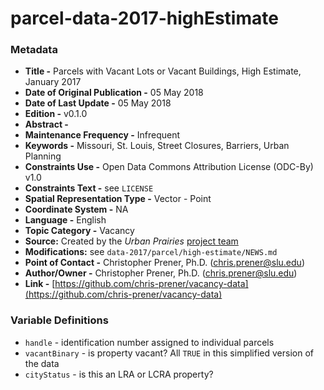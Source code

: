# parcel-data-2017-highEstimate

### Metadata
  * **Title -** Parcels with Vacant Lots or Vacant Buildings, High Estimate, January 2017
  * **Date of Original Publication -** 05 May 2018
  * **Date of Last Update -** 05 May 2018
  * **Edition -** v0.1.0
  * **Abstract -**
  * **Maintenance Frequency -** Infrequent
  * **Keywords -** Missouri, St. Louis, Street Closures, Barriers, Urban Planning
  * **Constraints Use -** Open Data Commons Attribution License (ODC-By) v1.0
  * **Constraints Text -** see `LICENSE`
  * **Spatial Representation Type -** Vector - Point
  * **Coordinate System -** NA
  * **Language -** English
  * **Topic Category -** Vacancy
  * **Source:** Created by the *Urban Prairies* [project team](https://chris-prener.github.io/vacancy/team/)
  * **Modifications:** see `data-2017/parcel/high-estimate/NEWS.md`
  * **Point of Contact -** Christopher Prener, Ph.D. ([chris.prener@slu.edu](mailto:chris.prener@slu.edu))
  * **Author/Owner -** Christopher Prener, Ph.D. ([chris.prener@slu.edu](mailto:chris.prener@slu.edu))
  * **Link -** [https://github.com/chris-prener/vacancy-data](https://github.com/chris-prener/vacancy-data)

### Variable Definitions
  * `handle` - identification number assigned to individual parcels
  * `vacantBinary` - is property vacant? All `TRUE` in this simplified version of the data
  * `cityStatus` - is this an LRA or LCRA property?
